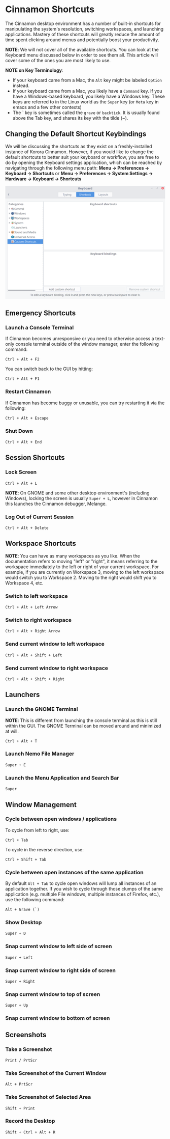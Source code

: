 # Cinnamon Shortcuts

The Cinnamon desktop environment has a number of built-in shortcuts for manipulating the system's resolution, switching workspaces, and launching applications. Mastery of these shortcuts will greatly reduce the amount of time spent clicking around menus and potentially boost your productivity.

**NOTE**: We will not cover all of the available shortcuts. You can look at the Keyboard menu discussed below in order to see them all. This article will cover some of the ones you are most likely to use.

**NOTE on Key Terminology**: 

 * If your keyboard came from a Mac, the `Alt` key might be labeled `Option` instead.
 * If your keyboard came from a Mac, you likely have a `Command` key. If you have a Windows-based keyboard, you likely have a Windows key. These keys are referred to in the Linux world as the `Super` key (or `Meta` key in emacs and a few other contexts)
 * The \` key is sometimes called the `grave` or `backtick`. It is usually found above the Tab key, and shares its key with the tilde (~).

## Changing the Default Shortcut Keybindings

We will be discussing the shortcuts as they exist on a freshly-installed instance of Korora Cinnamon. However, if you would like to change the default shortcuts to better suit your keyboard or workflow, you are free to do by opening the Keyboard settings application, which can be reached by navigating through the following menu path: 
**Menu -> Preferences -> Keyboard -> Shortcuts**
or
**Menu -> Preferences -> System Settings -> Hardware -> Keyboard -> Shortcuts**

![keyboard-shortcuts](assets/keyboard_shortcuts_window.png "Keyboard Shortcuts window") 

## Emergency Shortcuts

### Launch a Console Terminal

If Cinnamon becomes unresponsive or you need to otherwise access a text-only console terminal outside of the window manager, enter the following command:

    Ctrl + Alt + F2

You can switch back to the GUI by hitting:

    Ctrl + Alt + F1

### Restart Cinnamon

If Cinnamon has become buggy or unusable, you can try restarting it via the following:

    Ctrl + Alt + Escape

### Shut Down

    Ctrl + Alt + End

## Session Shortcuts

### Lock Screen

    Ctrl + Alt + L

**NOTE**: On GNOME and some other desktop environment's (including Windows), locking the screen is usually `Super + L`, however in Cinnamon this launches the Cinnamon debugger, Melange.

### Log Out of Current Session

    Ctrl + Alt + Delete

## Workspace Shortcuts

**NOTE**: You can have as many workspaces as you like. When the documentation refers to moving "left" or "right", it means referring to the workspace immediately to the left or right of your current workspace. For example, if you are currently on Workspace 3, moving to the left workspace would switch you to Workspace 2. Moving to the right would shift you to Workspace 4, etc.

### Switch to left workspace

    Ctrl + Alt + Left Arrow

### Switch to right workspace

    Ctrl + Alt + Right Arrow

### Send current window to left workspace

    Ctrl + Alt + Shift + Left

### Send current window to right workspace

    Ctrl + Alt + Shift + Right

## Launchers

### Launch the GNOME Terminal

**NOTE**: This is different from launching the console terminal as this is still within the GUI. The GNOME Terminal can be moved around and minimized at will.

    Ctrl + Alt + T

### Launch Nemo File Manager

    Super + E

### Launch the Menu Application and Search Bar

    Super

## Window Management

### Cycle between open windows / applications

To cycle from left to right, use:

    Ctrl + Tab

To cycle in the reverse direction, use:

    Ctrl + Shift + Tab

### Cycle between open instances of the same application

By default `Alt + Tab` to cycle open windows will lump all instances of an application together. If you wish to cycle through those clumps of the same application (e.g. multiple File windows, multiple instances of Firefox, etc.), use the following command:

    Alt + Grave (`)

### Show Desktop

    Super + D

### Snap current window to left side of screen

    Super + Left

### Snap current window to right side of screen

    Super + Right

### Snap current window to top of screen

    Super + Up

### Snap current window to bottom of screen

## Screenshots

### Take a Screenshot

    Print / PrtScr

### Take Screenshot of the Current Window

    Alt + PrtScr

### Take Screenshot of Selected Area

    Shift + Print

### Record the Desktop

    Shift + Ctrl + Alt + R